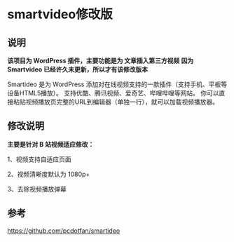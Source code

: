 # smartvideo修改版 #

## 说明

**该项目为 WordPress 插件，主要功能是为 文章插入第三方视频**
**因为 Smartvideo 已经许久未更新，所以才有该修改版本**

Smartideo 是为 WordPress 添加对在线视频支持的一款插件（支持手机、平板等设备HTML5播放）。 支持优酷、腾讯视频、爱奇艺、哔哩哔哩等网站。
你可以直接粘贴视频播放页完整的URL到编辑器（单独一行），就可以加载视频播放器。

## 修改说明

**主要是针对 B 站视频适应修改：**

1、视频支持自适应页面

2、视频清晰度默认为 1080p+ 

3、去除视频播放弹幕

## 参考

https://github.com/pcdotfan/smartideo
